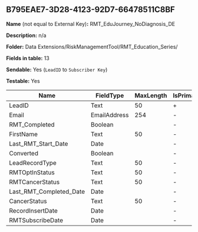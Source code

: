 ## B795EAE7-3D28-4123-92D7-66478511C8BF

**Name** (not equal to External Key)**:** RMT_EduJourney_NoDiagnosis_DE

**Description:** n/a

**Folder:** Data Extensions/RiskManagementTool/RMT_Education_Series/

**Fields in table:** 13

**Sendable:** Yes (`LeadID` to `Subscriber Key`)

**Testable:** Yes

| Name | FieldType | MaxLength | IsPrimaryKey | IsNullable | DefaultValue |
| --- | --- | --- | --- | --- | --- |
| LeadID | Text | 50 | + | - |  |
| Email | EmailAddress | 254 | - | + |  |
| RMT_Completed | Boolean |  | - | + |  |
| FirstName | Text | 50 | - | + | Friend |
| Last_RMT_Start_Date | Date |  | - | + |  |
| Converted | Boolean |  | - | + |  |
| LeadRecordType | Text | 50 | - | + |  |
| RMTOptInStatus | Text | 50 | - | + |  |
| RMTCancerStatus | Text | 50 | - | + |  |
| Last_RMT_Completed_Date | Date |  | - | + |  |
| CancerStatus | Text | 50 | - | + |  |
| RecordInsertDate | Date |  | - | + | GetDate() |
| RMTSubscribeDate | Date |  | - | + |  |
